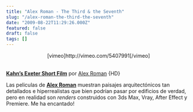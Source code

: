 ```yaml
---
title: "Alex Roman - The Third & the Seventh"
slug: "/alex-roman-the-third-the-seventh"
date: "2009-08-22T11:29:26.000Z"
featured: false
draft: false
tags: []
---
```



<div style="text-align: center;">[vimeo]http://vimeo.com/5407991[/vimeo]</div> 

[**Kahn’s Exeter Short Film**](http://www.vimeo.com/5407991) por [Alex Roman](http://www.vimeo.com/user1337612?pg=embed&sec=5407991) {HD}

Las peliculas de [**Alex Roman**](http://www.vimeo.com/user1337612) muestran paisajes arquitectónicos tan detallados e hiperrealistas que bien podrían pasar por edificios de verdad, pero en realidad son *renders* construidos con 3ds Max, Vray, After Effect y Premiere. Me ha encantado!



